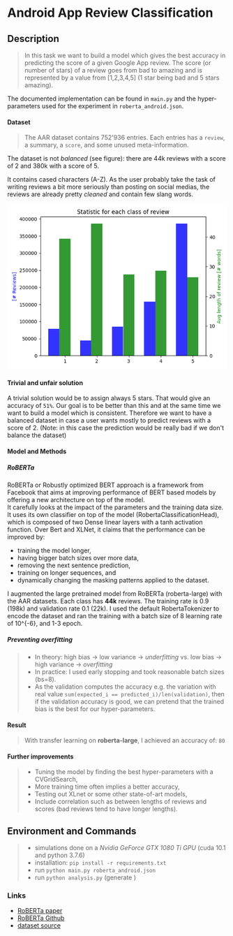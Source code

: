 # Android App Review Classification

## Description
> In this task we want to build a model which gives the best accuracy in predicting the score of a given Google App review. 
> The score (or number of stars) of a review goes from bad to amazing and is represented by a value from [1,2,3,4,5] (1 star being bad and 5 stars amazing).

The documented implementation can be found in `main.py` and the hyper-parameters used for the experiment in `roberta_android.json`.

#### Dataset

> The AAR dataset contains 752'936 entries. Each entries has a `review`, a summary, a `score`, and some unused meta-information.

The dataset is not *balanced* (see figure): there are 44k reviews with a score of 2 and 380k with a score of 5. 

It contains cased characters (A-Z). As the user probably take the task of writing reviews a bit more seriously than posting on social medias,
the reviews are already pretty *cleaned* and contain few slang words.

![](coarse_analysis.png)

#### Trivial and unfair solution

A trivial solution would be to assign always 5 stars. That would give an accuracy of `51%`. Our goal is to be better than this 
and at the same time we want to build a model which is consistent. Therefore we want to have a balanced dataset in case a user
wants mostly to predict reviews with a score of 2. (Note: in this case the prediction would be really bad if we don't balance the dataset)

#### Model and Methods 

##### RoBERTa

RoBERTa or Robustly optimized BERT approach is a framework from Facebook that aims at improving performance of BERT based models 
by offering a new architecture on top of the model.  
It carefully looks at the impact of the parameters and the training data size. 
It uses its own classifier on top of the model (RobertaClassificationHead), which is composed of two Dense linear layers with a tanh activation function. 
Over Bert and XLNet, it claims that the performance can be improved by: 


- training the model longer,
- having bigger batch sizes over more data,
- removing the next sentence prediction,
- training on longer sequences, and
- dynamically changing the masking patterns applied to the dataset.


I augmented the large pretrained model from RoBERTa (roberta-large) with the AAR datasets. 
Each class has **44k** reviews. The training rate is 0.9 (198k) and validation rate 0.1 (22k).
I used the default RobertaTokenizer to encode the dataset and ran the training with a batch size of 8 learning rate of 10^{-6}, and 1-3 epoch.


##### Preventing overfitting

> - In theory: high bias -> low variance -> *underfitting* vs. low bias -> high variance -> *overfitting*
> - In practice: I used early stopping and took reasonable batch sizes (bs=8).
> - As the validation computes the accuracy e.g. the variation with real value `sum(expected_i == predicted_i)/len(validation)`,
> then if the validation accuracy is good, we can pretend that the trained bias is the best for our hyper-parameters. 


#### Result
> With transfer learning on **roberta-large**, I achieved an accuracy of: `` 80 ``

#### Further improvements
> - Tuning the model by finding the best hyper-parameters with a CVGridSearch,
> - More training time often implies a better accuracy,
> - Testing out XLnet or some other state-of-art models,
> - Include correlation such as between lengths of reviews and scores (bad reviews tend to have longer lengths).

## Environment and Commands

> - simulations done on a *Nvidia GeForce GTX 1080 Ti GPU* (cuda 10.1 and python 3.7.6)
> - installation: `pip install -r requirements.txt`
> - run `python main.py roberta_android.json`
> - run `python analysis.py` (generate )


### Links
- [RoBERTa paper](https://arxiv.org/pdf/1907.11692.pdf)
- [RoBERTa Github](https://github.com/pytorch/fairseq/tree/master/examples/roberta)
- [dataset source](https://www.google.com/url?sa=D&q=http://snap.stanford.edu/data/amazon/productGraph/categoryFiles/reviews_Apps_for_Android_5.json.gz&ust=1596803940000000&usg=AOvVaw04CuHBOYoLzp-Xsq9tGL3S&hl=en)
